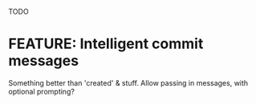 TODO

# FEATURE: Intelligent commit messages

Something better than 'created' & stuff. Allow passing in messages, with optional prompting?


[followup]: 5 (CAUSED_BY)
